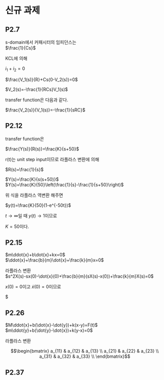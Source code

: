# 신규 과제
## **P2.7**
s-domain에서 커패시터의 임피던스는  
$\frac{1}{Cs}$  

KCL에 의해  

$i_1+i_2=0$  

$\frac{V_1(s)}{R}+Cs(0-V_2(s))=0$  

$V_2(s)=-\frac{1}{RCs}V_1(s)$

transfer function은 다음과 같다.

$\frac{V_2(s)}{V_1(s)}=-\frac{1}{sRC}$

## **P2.12**
transfer function은  

$\frac{Y(s)}{R(s)}=\frac{K}{s+50}$  

r(t)는 unit step input이므로 라플라스 변환에 의해

$R(s)=\frac{1}{s}$  

$Y(s)=\frac{K}{s(s+50)}$  
$Y(s)=\frac{K}{50}\left(\frac{1}{s}-\frac{1}{s+50}\right)$  

위 식을 라플라스 역변환 해주면

$y(t)=\frac{K}{50}(1-e^{-50t})$  

$t\rightarrow\infty$일 때 $y(t)\rightarrow1$이므로  

$K=50$이다.

## **P2.15**
$m\ddot{x}+b\dot{x}+kx=0$  
$\ddot{x}+\frac{b}{m}\dot{x}+\frac{k}{m}x=0$

라플라스 변환  
$s^2X(s)-sx(0)-\dot{x}(0)+\frac{b}{m}(sX(s)-x(0))+\frac{k}{m}X(s)=0$  

$x(0)=0$이고 $\dot{x}(0)=0$이므로  

$


## **P2.26**
$M\ddot{x}+b(\dot{x}-\dot{y})+k(x-y)=F(t)$  
$m\ddot{y}+b(\dot{y}-\dot{x})+k(y-x)=0$  

라플라스 변환

$$\begin{bmatrix} 
   a_{11} & a_{12} & a_{13}  \\
   a_{21} & a_{22} & a_{23}  \\
   a_{31} & a_{32} & a_{33}  \\
   \end{bmatrix}$$


## **P2.37**
